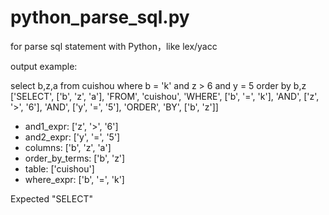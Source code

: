 # python_parse_sql.py
for parse sql statement with Python，like lex/yacc

output example:

 select b,z,a from cuishou where b = 'k' and z > 6 and y = 5 order by b,z
['SELECT', ['b', 'z', 'a'], 'FROM', 'cuishou', 'WHERE', ['b', '=', 'k'], 'AND', ['z', '>', '6'], 'AND', ['y', '=', '5'], 'ORDER', 'BY', ['b', 'z']]
- and1_expr: ['z', '>', '6']
- and2_expr: ['y', '=', '5']
- columns: ['b', 'z', 'a']
- order_by_terms: ['b', 'z']
- table: ['cuishou']
- where_expr: ['b', '=', 'k']
    
Expected "SELECT"
